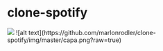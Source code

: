 ﻿# clone-spotify
<img src="https://github.com/marlonrodler/clone-spotify/capa.png">
![alt text](https://github.com/marlonrodler/clone-spotify/img/master/capa.png?raw=true)
